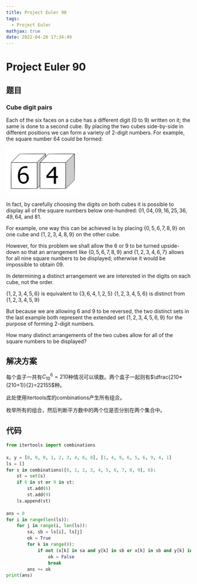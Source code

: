 ```yaml
---
title: Project Euler 90
tags:
  - Project Euler
mathjax: true
date: 2022-04-26 17:34:49
---
```



<escape><!-- more --></escape>

# Project Euler 90

## 题目

### Cube digit pairs

Each of the six faces on a cube has a different digit ($0$ to $9$) written on it; the same is done to a second cube. By placing the two cubes side-by-side in different positions we can form a variety of $2$-digit numbers.
For example, the square number $64$ could be formed:

![](../images/p090.png)

In fact, by carefully choosing the digits on both cubes it is possible to display all of the square numbers below one-hundred: $01, 04, 09, 16, 25, 36, 49, 64$, and $81$.

For example, one way this can be achieved is by placing $\{0, 5, 6, 7, 8, 9\}$ on one cube and $\{1, 2, 3, 4, 8, 9\}$ on the other cube.

However, for this problem we shall allow the $6$ or $9$ to be turned upside-down so that an arrangement like $\{0, 5, 6, 7, 8, 9\}$ and $\{1, 2, 3, 4, 6, 7\}$ allows for all nine square numbers to be displayed; otherwise it would be impossible to obtain $09$.

In determining a distinct arrangement we are interested in the digits on each cube, not the order.

$\{1, 2, 3, 4, 5, 6\}$ is equivalent to $\{3, 6, 4, 1, 2, 5\}$
$\{1, 2, 3, 4, 5, 6\}$ is distinct from $\{1, 2, 3, 4, 5, 9\}$

But because we are allowing $6$ and $9$ to be reversed, the two distinct sets in the last example both represent the extended set $\{1, 2, 3, 4, 5, 6, 9\}$ for the purpose of forming $2$-digit numbers.

How many distinct arrangements of the two cubes allow for all of the square numbers to be displayed?

## 解决方案

每个盒子一共有$C_{10}^6=210$种情况可以填数。两个盒子一起则有$\dfrac{210*(210+1)}{2}=22155$种。

此处使用itertools库的combinations产生所有组合。

枚举所有的组合，然后判断平方数中的两个位是否分别在两个集合中。

## 代码

```py
from itertools import combinations

x, y = [0, 0, 0, 1, 2, 3, 4, 6, 8], [1, 4, 9, 6, 5, 6, 9, 4, 1]
ls = []
for s in combinations([0, 1, 2, 3, 4, 5, 6, 7, 8, 9], 6):
    st = set(s)
    if 6 in st or 9 in st:
        st.add(6)
        st.add(9)
    ls.append(st)

ans = 0
for i in range(len(ls)):
    for j in range(i, len(ls)):
        sa, sb = ls[i], ls[j]
        ok = True
        for k in range(9):
            if not (x[k] in sa and y[k] in sb or x[k] in sb and y[k] in sa):
                ok = False
                break
        ans += ok
print(ans)

```
